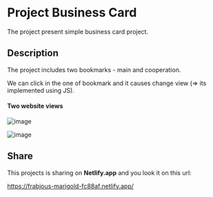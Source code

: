 # Project Business Card

The project present simple business card project.

## Description

The project includes two bookmarks - main and cooperation. 

We can click in the one of bookmark and it causes change view (=>  its implemented using JS).

#### Two website views

![image](https://github.com/daisygith/businessCard1/assets/117667906/9c679862-f526-4438-bc9f-dece9b4fc7a6)

![image](https://github.com/daisygith/businessCard1/assets/117667906/48978918-fdd1-49f7-a0c1-8a378fafe3db)


## Share

This projects is sharing on <b>Netlify.app</b> and you look it on this url:

https://frabjous-marigold-fc88af.netlify.app/
